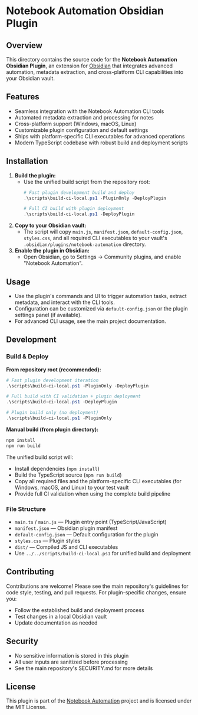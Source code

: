 # Notebook Automation Obsidian Plugin

## Overview

This directory contains the source code for the **Notebook Automation Obsidian Plugin**, an extension for [Obsidian](https://obsidian.md/) that integrates advanced automation, metadata extraction, and cross-platform CLI capabilities into your Obsidian vault.

## Features

- Seamless integration with the Notebook Automation CLI tools
- Automated metadata extraction and processing for notes
- Cross-platform support (Windows, macOS, Linux)
- Customizable plugin configuration and default settings
- Ships with platform-specific CLI executables for advanced operations
- Modern TypeScript codebase with robust build and deployment scripts

## Installation

1. **Build the plugin:**
   - Use the unified build script from the repository root:
     ```powershell
     # Fast plugin development build and deploy
     .\scripts\build-ci-local.ps1 -PluginOnly -DeployPlugin
     
     # Full CI build with plugin deployment
     .\scripts\build-ci-local.ps1 -DeployPlugin
     ```
2. **Copy to your Obsidian vault:**
   - The script will copy `main.js`, `manifest.json`, `default-config.json`, `styles.css`, and all required CLI executables to your vault's `.obsidian/plugins/notebook-automation` directory.
3. **Enable the plugin in Obsidian:**
   - Open Obsidian, go to Settings → Community plugins, and enable "Notebook Automation".

## Usage

- Use the plugin's commands and UI to trigger automation tasks, extract metadata, and interact with the CLI tools.
- Configuration can be customized via `default-config.json` or the plugin settings panel (if available).
- For advanced CLI usage, see the main project documentation.

## Development

### Build & Deploy

**From repository root (recommended):**
```powershell
# Fast plugin development iteration
.\scripts\build-ci-local.ps1 -PluginOnly -DeployPlugin

# Full build with CI validation + plugin deployment  
.\scripts\build-ci-local.ps1 -DeployPlugin

# Plugin build only (no deployment)
.\scripts\build-ci-local.ps1 -PluginOnly
```

**Manual build (from plugin directory):**
```bash
npm install
npm run build
```

The unified build script will:
- Install dependencies (`npm install`)
- Build the TypeScript source (`npm run build`)
- Copy all required files and the platform-specific CLI executables (for Windows, macOS, and Linux) to your test vault
- Provide full CI validation when using the complete build pipeline

### File Structure

- `main.ts` / `main.js` — Plugin entry point (TypeScript/JavaScript)
- `manifest.json` — Obsidian plugin manifest
- `default-config.json` — Default configuration for the plugin
- `styles.css` — Plugin styles
- `dist/` — Compiled JS and CLI executables
- Use `../../scripts/build-ci-local.ps1` for unified build and deployment

## Contributing

Contributions are welcome! Please see the main repository's guidelines for code style, testing, and pull requests. For plugin-specific changes, ensure you:
- Follow the established build and deployment process
- Test changes in a local Obsidian vault
- Update documentation as needed

## Security

- No sensitive information is stored in this plugin
- All user inputs are sanitized before processing
- See the main repository's SECURITY.md for more details

## License

This plugin is part of the [Notebook Automation](https://github.com/danielshue/notebook-automation) project and is licensed under the MIT License.
